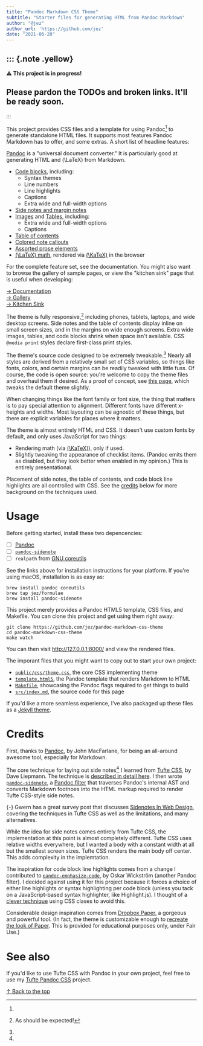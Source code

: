 ```yaml
---
title: "Pandoc Markdown CSS Theme"
subtitle: "Starter files for generating HTML from Pandoc Markdown"
author: "@jez"
author_url: 'https://github.com/jez'
date: "2021-06-20"
---
```


::: {.note .yellow}
------------------------------------------------------------------------
⚠️ **This project is in progress!**

Please pardon the TODOs and broken links. It'll be ready soon.
------------------------------------------------------------------------
:::

This project provides CSS files and a template for using Pandoc[^pandoc] to
generate standalone HTML files. It supports most features Pandoc Markdown has to
offer, and some extras. A short list of headline features:

[^pandoc]:
  [Pandoc] is a "universal document converter." It is particularly good at
  generating HTML and \(\LaTeX\) from Markdown.

- [Code blocks](features/#code-blocks), including:
  - Syntax themes
  - Line numbers
  - Line highlights
  - Captions
  - Extra wide and full-width options
- [Side notes and margin notes](features/#side-notes-and-margin-notes)
- [Images](features/#images) and [Tables](features/#tables), including:
  - Extra wide and full-width options
  - Captions
- [Table of contents](features/#table-of-contents)
- [Colored note callouts](features/#colored-note-callouts)
- [Assorted prose elements](features/#assorted-prose-elements)
- [\(\LaTeX\) math](features/#latex-math), rendered via [\(\KaTeX\)][KaTeX] in
  the browser

For the complete feature set, see the documentation. You might also want to
browse the gallery of sample pages, or view the "kitchen sink" page that is
useful when developing:

[→ Documentation](features/)\
[→ Gallery](gallery/)\
[→ Kitchen Sink](kitchen-sink/)

The theme is fully responsive,[^expected] including phones, tablets, laptops,
and wide desktop screens. Side notes and the table of contents display inline
on small screen sizes, and in the margins on wide enough screens. Extra wide
images, tables, and code blocks shrink when space isn't available. CSS `@media
print` styles declare first-class print styles.

[^expected]: As should be expected!

The theme's source code designed to be extremely tweakable.[^tweakable] Nearly
all styles are derived from a relatively small set of CSS variables, so things
like fonts, colors, and certain margins can be readily tweaked with little fuss.
Of course, the code is open source: you're welcome to copy the theme files and
overhaul them if desired. As a proof of concept, see [this page](paper/), which
tweaks the default theme slightly.

[^tweakable]:
  When changing things like the font family or font size, the thing that matters
  is to pay special attention to alignment. Different fonts have different
  x-heights and widths. Most layouting can be agnostic of these things, but
  there are explicit variables for places where it matters.

The theme is almost entirely HTML and CSS. It doesn't use custom fonts by
default, and only uses JavaScript for two things:

- Rendering math (via [\(\KaTeX\)][KaTeX]), only if used.
- Slightly tweaking the appearance of checklist items. (Pandoc emits them as
  disabled, but they look better when enabled in my opinion.) This is entirely
  presentational.

Placement of side notes, the table of contents, and code block line highlights
are all controlled with CSS. See the [credits](#credits) below for more
background on the techniques used.

# Usage

Before getting started, install these two depencencies:

- [ ] [Pandoc]
- [ ] [`pandoc-sidenote`]
- [ ] `realpath` from [GNU coreutils]

See the links above for installation instructions for your platform. If you're
using macOS, installation is as easy as:

```{.numberLines}
brew install pandoc coreutils
brew tap jez/formulae
brew install pandoc-sidenote
```

This project merely provides a Pandoc HTML5 template, CSS files, and Makefile.
You can clone this project and get using them right away:

```{.numberLines}
git clone https://github.com/jez/pandoc-markdown-css-theme
cd pandoc-markdown-css-theme
make watch
```

You can then visit <http://127.0.0.1:8000/> and view the rendered files.

The imporant files that you might want to copy out to start your own project:

- [`public/css/theme.css`], the core CSS implementing theme
- [`template.html5`], the Pandoc template that renders Markdown to HTML
- [`Makefile`], showcasing the Pandoc flags required to get things to build
- [`src/index.md`], the source code for this page

[`public/css/theme.css`]: https://github.com/jez/pandoc-markdown-css-theme/blob/master/public/css/theme.css
[`template.html5`]: https://github.com/jez/pandoc-markdown-css-theme/blob/master/template.html5
[`Makefile`]: https://github.com/jez/pandoc-markdown-css-theme/blob/master/Makefile
[`src/index.md`]: https://github.com/jez/pandoc-markdown-css-theme/blob/master/src/index.md

If you'd like a more seamless experience, I've also packaged up these files as a
[Jekyll theme](#todo).

<!-- TODO(jez) Link to the Jekyll theme here -->

# Credits

First, thanks to [Pandoc], by John MacFarlane, for being an all-around awesome
tool, especially for Markdown.

The core technique for laying out side notes[^gwern] I learned from [Tufte CSS],
by Dave Liepmann. The technique is [described in detail
here][tufte-css-sidenotes]. I then wrote [`pandoc-sidenote`], a [Pandoc filter]
that traverses Pandoc's internal AST and converts Markdown footnoes into the
HTML markup required to render Tufte CSS-style side notes.

[^gwern]:
  {-} Gwern has a great survey post that discusses
  <a href="https://edwardtufte.github.io/tufte-css/#sidenotes">Sidenotes In Web
  Design</a>, covering the techniques in Tufte CSS as well as the limitations,
  and many alternatives.

[tufte-css-sidenotes]: https://edwardtufte.github.io/tufte-css/#sidenotes

While the idea for side notes comes entirely from Tufte CSS, the implementation
at this point is almost completely different. Tufte CSS uses relative widths
everywhere, but I wanted a body with a constant width at all but the smallest
screen sizes. Tufte CSS renders the main body off center. This adds complexity
in the implemtation.

The inspiration for code block line highlights comes from a change I contributed
to [`pandoc-emphasize-code`], by Oskar Wickström (another Pandoc filter). I
decided against using it for this project because it forces a choice of either
line highlights or syntax highlighting per code block (unless you tack on a
JavaScript-based syntax highlighter, like Highlight.js). I thought of a [clever
technique](features/#line-highlight-limit) using CSS clases to avoid this.

[`pandoc-emphasize-code`]: https://github.com/owickstrom/pandoc-emphasize-code

Considerable design inspiration comes from [Dropbox Paper], a gorgeous and
powerful tool. (In fact, the theme is customizable enough to [recreate the
look of Paper](paper/). This is provided for educational purposes only, under
Fair Use.)

# See also

If you'd like to use Tufte CSS with Pandoc in your own project, feel free to use
my [Tufte Pandoc CSS] project.

[Tufte Pandoc CSS]: https://jez.io/tufte-pandoc-css/

<!-- TODO(jez) Link to this Jekyll theme -->
<!-- TODO(jez) Link to Tufte CSS Jekyll theme -->


<p class="signoff">
  <a href="/">↑ Back to the top</a>
</p>

[Pandoc]: https://pandoc.org/
[Pandoc filter]: https://pandoc.org/filters.html
[`pandoc-sidenote`]: https://github.com/jez/pandoc-sidenote
[GNU coreutils]: https://www.gnu.org/software/coreutils/coreutils.html
[KaTeX]: https://katex.org/
[Tufte CSS]: https://edwardtufte.github.io/tufte-css/
[Dropbox Paper]: https://www.dropbox.com/paper

